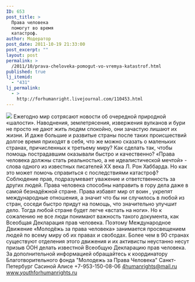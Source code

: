 ```yaml
---
ID: 653
post_title: >
  Права человека
  помогут во время
  катастроф.
author: Модератор
post_date: 2011-10-19 21:33:00
post_excerpt: ""
layout: post
permalink: >
  /2011/10/prava-cheloveka-pomogut-vo-vremya-katastrof.html
published: true
lj_itemid:
  - "431"
lj_permalink:
  - >
    http://forhumanright.livejournal.com/110453.html
---
```

<img src="http://cs5338.vk.com/u132145096/132409092/x_5b26039f.jpg" /> Ежегодно мир сотрясают новости об очередной природной «шалости». Наводнения, землетрясения, извержения вулканов и бури не просто не дают жить людям спокойно, они зачастую лишают их жизни. И даже большие и развитые страны после таких происшествий долгое время приходят в себя, что же можно сказать о маленьких странах, причисленных к третьему миру? Как сделать так, чтобы помощь пострадавшим оказывали быстро и качественно?
«Права человека должны стать реальностью, а не идеалистической мечтой» - слова одного из известных писателей ХХ века Л. Рон Хаббарда. Но как это может помочь справиться с последствиями катастроф? Соблюдение прав, подразумевает уважение и ответственность за других людей. Права человека способны направить в гору дела даже в самой безнадёжной стране. Права избавят мир от воин , укрепят международные отношения, а значит что бы ни случилось в любой из стран, соседи быстро придут на помощь, что значительно улучшит дело. Тогда любой стране будет легче «встать на ноги».
Но к сожалению не все люди понимают важность такого документа, как Всеобщая Декларация прав человека. Поэтому Международное Движение «Молодёжь за права человека» занимается просвещением людей по всему миру об их правах и свободах. Более чем в 90 странах существуют отделения этого движения и их активисты неустанно несут призыв ООН делать известной Всеобщую Декларацию прав человека. 
За дополнительной информацией обращайтесь к координатору
Благотворительного фонда
"Молодежь за Права Человека" Санкт-Петербург 
Сасиной Алисе 
+7-953-150-08-06 
4humanrights@mail.ru
www.youthforhumanrights.ru